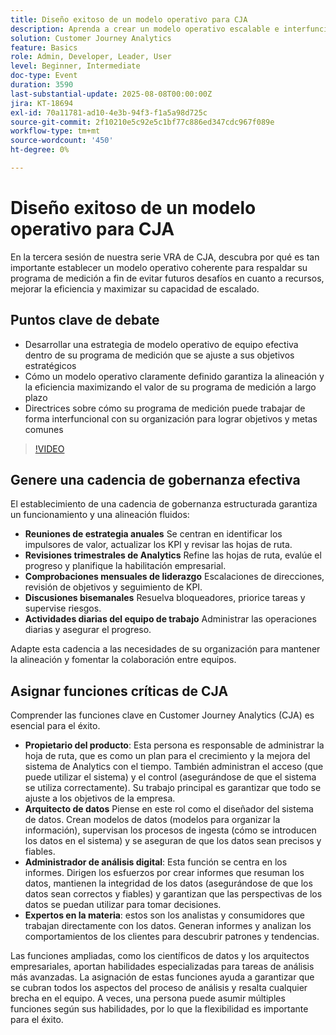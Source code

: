 ```yaml
---
title: Diseño exitoso de un modelo operativo para CJA
description: Aprenda a crear un modelo operativo escalable e interfuncional que alinee su programa de medición de CJA con objetivos estratégicos e impulse la eficacia y el impacto a largo plazo.
solution: Customer Journey Analytics
feature: Basics
role: Admin, Developer, Leader, User
level: Beginner, Intermediate
doc-type: Event
duration: 3590
last-substantial-update: 2025-08-08T00:00:00Z
jira: KT-18694
exl-id: 70a11781-ad10-4e3b-94f3-f1a5a98d725c
source-git-commit: 2f10210e5c92e5c1bf77c886ed347cdc967f089e
workflow-type: tm+mt
source-wordcount: '450'
ht-degree: 0%

---
```


# Diseño exitoso de un modelo operativo para CJA

En la tercera sesión de nuestra serie VRA de CJA, descubra por qué es tan importante establecer un modelo operativo coherente para respaldar su programa de medición a fin de evitar futuros desafíos en cuanto a recursos, mejorar la eficiencia y maximizar su capacidad de escalado.

## Puntos clave de debate

* Desarrollar una estrategia de modelo operativo de equipo efectiva dentro de su programa de medición que se ajuste a sus objetivos estratégicos
* Cómo un modelo operativo claramente definido garantiza la alineación y la eficiencia maximizando el valor de su programa de medición a largo plazo
* Directrices sobre cómo su programa de medición puede trabajar de forma interfuncional con su organización para lograr objetivos y metas comunes

>[!VIDEO](https://video.tv.adobe.com/v/3470541/?learn=on&enablevpops)


## Genere una cadencia de gobernanza efectiva

El establecimiento de una cadencia de gobernanza estructurada garantiza un funcionamiento y una alineación fluidos:

* **Reuniones de estrategia anuales** Se centran en identificar los impulsores de valor, actualizar los KPI y revisar las hojas de ruta.
* **Revisiones trimestrales de Analytics** Refine las hojas de ruta, evalúe el progreso y planifique la habilitación empresarial.
* **Comprobaciones mensuales de liderazgo** Escalaciones de direcciones, revisión de objetivos y seguimiento de KPI.
* **Discusiones bisemanales** Resuelva bloqueadores, priorice tareas y supervise riesgos.
* **Actividades diarias del equipo de trabajo** Administrar las operaciones diarias y asegurar el progreso.

Adapte esta cadencia a las necesidades de su organización para mantener la alineación y fomentar la colaboración entre equipos.

## Asignar funciones críticas de CJA

Comprender las funciones clave en Customer Journey Analytics (CJA) es esencial para el éxito.

* **Propietario del producto**: Esta persona es responsable de administrar la hoja de ruta, que es como un plan para el crecimiento y la mejora del sistema de Analytics con el tiempo. También administran el acceso (que puede utilizar el sistema) y el control (asegurándose de que el sistema se utiliza correctamente). Su trabajo principal es garantizar que todo se ajuste a los objetivos de la empresa.
* **Arquitecto de datos** Piense en este rol como el diseñador del sistema de datos. Crean modelos de datos (modelos para organizar la información), supervisan los procesos de ingesta (cómo se introducen los datos en el sistema) y se aseguran de que los datos sean precisos y fiables.
* **Administrador de análisis digital**: Esta función se centra en los informes. Dirigen los esfuerzos por crear informes que resuman los datos, mantienen la integridad de los datos (asegurándose de que los datos sean correctos y fiables) y garantizan que las perspectivas de los datos se puedan utilizar para tomar decisiones.
* **Expertos en la materia**: estos son los analistas y consumidores que trabajan directamente con los datos. Generan informes y analizan los comportamientos de los clientes para descubrir patrones y tendencias.

Las funciones ampliadas, como los científicos de datos y los arquitectos empresariales, aportan habilidades especializadas para tareas de análisis más avanzadas. La asignación de estas funciones ayuda a garantizar que se cubran todos los aspectos del proceso de análisis y resalta cualquier brecha en el equipo. A veces, una persona puede asumir múltiples funciones según sus habilidades, por lo que la flexibilidad es importante para el éxito.
